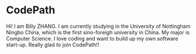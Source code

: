 # CodePath
Hi!
I am Billy ZHANG.
I am currently studying in the University of Nottingham Ningbo China, which is the first sino-foreigh university in China.
My major is Computer Science. I love coding and want to build up my own software start-up.
Really glad to join CodePath!!
